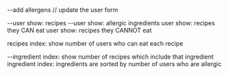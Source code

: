 --add allergens // update the user form

--user show: recipes
--user show: allergic ingredients
user show: recipes they CAN eat
user show: recipes they CANNOT eat

recipes index: show number of users who can eat each recipe

--ingredient index: show number of recipes which include that ingredient
ingredient index: ingredients are sorted by number of users who are allergic 
